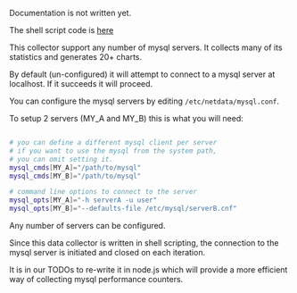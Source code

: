 Documentation is not written yet.

The shell script code is [here](https://github.com/firehol/netdata/blob/master/charts.d/mysql.chart.sh)

This collector support any number of mysql servers.
It collects many of its statistics and generates 20+ charts.

By default (un-configured) it will attempt to connect to a mysql server at localhost. If it succeeds it will proceed.

You can configure the mysql servers by editing `/etc/netdata/mysql.conf`.

To setup 2 servers (MY_A and MY_B) this is what you will need:

```sh

# you can define a different mysql client per server
# if you want to use the mysql from the system path,
# you can omit setting it.
mysql_cmds[MY_A]="/path/to/mysql"
mysql_cmds[MY_B]="/path/to/mysql"

# command line options to connect to the server
mysql_opts[MY_A]="-h serverA -u user"
mysql_opts[MY_B]="--defaults-file /etc/mysql/serverB.cnf"

```

Any number of servers can be configured.

Since this data collector is written in shell scripting, the connection to the mysql server is initiated and closed on each iteration.

It is in our TODOs to re-write it in node.js which will provide a more efficient way of collecting mysql performance counters.

